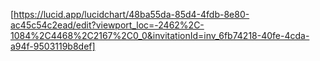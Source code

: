 [https://lucid.app/lucidchart/48ba55da-85d4-4fdb-8e80-ac45c54c2ead/edit?viewport_loc=-2462%2C-1084%2C4468%2C2167%2C0_0&invitationId=inv_6fb74218-40fe-4cda-a94f-9503119b8def]